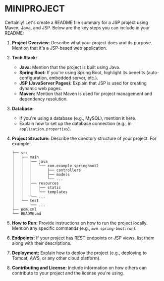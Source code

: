 # MINIPROJECT

Certainly! Let's create a README file summary for a JSP project using Maven, Java, and JSP. Below are the key steps you can include in your README:

1. **Project Overview:**
   Describe what your project does and its purpose. Mention that it's a JSP-based web application.

2. **Tech Stack:**
   - **Java:** Mention that the project is built using Java.
   - **Spring Boot:** If you're using Spring Boot, highlight its benefits (auto-configuration, embedded server, etc.).
   - **JSP (JavaServer Pages):** Explain that JSP is used for creating dynamic web pages.
   - **Maven:** Mention that Maven is used for project management and dependency resolution.

3. **Database:**
   - If you're using a database (e.g., MySQL), mention it here.
   - Explain how to set up the database connection (e.g., in `application.properties`).

4. **Project Structure:**
   Describe the directory structure of your project. For example:
   ```
   ├── src
   │   ├── main
   │   │   ├── java
   │   │   │   └── com.example.springboot2
   │   │   │       ├── controllers
   │   │   │       ├── models
   │   │   │       └── ...
   │   │   ├── resources
   │   │   │   ├── static
   │   │   │   └── templates
   │   │   └── ...
   │   └── test
   │       └── ...
   ├── pom.xml
   └── README.md
   ```

5. **How to Run:**
   Provide instructions on how to run the project locally. Mention any specific commands (e.g., `mvn spring-boot:run`).

6. **Endpoints:**
   If your project has REST endpoints or JSP views, list them along with their descriptions.

7. **Deployment:**
   Explain how to deploy the project (e.g., deploying to Tomcat, AWS, or any other cloud platform).

8. **Contributing and License:**
   Include information on how others can contribute to your project and the license you're using.


